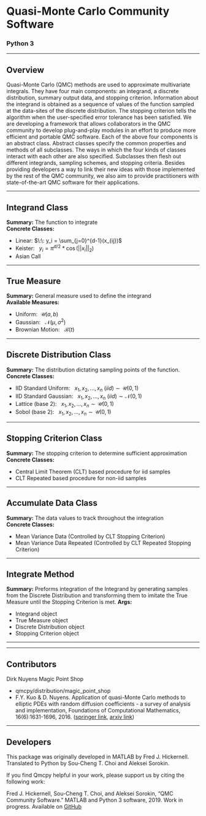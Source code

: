 # Quasi-Monte Carlo Community Software
### Python 3

<hr>

## Overview
Quasi-Monte Carlo (QMC) methods are used to approximate multivariate integrals. They have four main components: an integrand, a discrete distribution, summary output data, and stopping criterion. Information about the integrand is obtained as a sequence of values of the function sampled at the data-sites of the discrete distribution. The stopping criterion tells the algorithm when the user-specified error tolerance has been satisfied. We are developing a framework that allows collaborators in the QMC community to develop plug-and-play modules in an effort to produce more efficient and portable QMC software. Each of the above four components is an abstract class. Abstract classes specify the common properties and methods of all subclasses. The ways in which the four kinds of classes interact with each other are also specified. Subclasses then flesh out different integrands, sampling schemes, and stopping criteria. Besides providing developers a way to link their new ideas with those implemented by the rest of the QMC community, we also aim to provide practitioners with state-of-the-art QMC software for their applications. 

<hr>

## Integrand Class
<b>Summary:</b> The function to integrate<br>
<b>Concrete Classes:</b>
- Linear: $\:\: y_i = \sum_{j=0}^{d-1}(x_{ij})$
- Keister: $\:\: y_i = \pi^{d/2} * \cos(||x_i||_2)$
- Asian Call

<hr>

## True Measure
<b>Summary:</b> General measure used to define the integrand <br>
<b>Available Measures:</b>
- Uniform:$\:\: \mathcal{U}(a,b)$
- Gaussian: $\:\: \mathcal{N}(\mu,\sigma^2)$
- Brownian Motion: $\:\: \mathcal{B}(t)$

<hr>

## Discrete Distribution Class
<b>Summary:</b> The distribution dictating sampling points of the function.<br>
<b>Concrete Classes:</b>
- IID Standard Uniform: $\:\: x_1,x_2,...,x_n \: (iid) \sim   \mathcal{U}(0,1)$
- IID Standard Gaussian: $\:\: x_1,x_2,...,x_n \: (iid) \sim   \mathcal{N}(0,1)$
- Lattice (base 2): $\:\: x_1,x_2,...,x_n  \sim   \mathcal{U}(0,1)$
- Sobol (base 2): $\:\: x_1,x_2,...,x_n  \sim   \mathcal{U}(0,1)$

<hr>

## Stopping Criterion Class
<b>Summary:</b> The stopping criterion to determine sufficient approximation<br>
<b>Concrete Classes:</b>
- Central Limit Theorem (CLT) based procedure for iid samples
- CLT Repeated based procedure for non-iid samples

<hr>   

## Accumulate Data Class
<b>Summary:</b> The data values to track throughout the integration<br>
<b>Concrete Classes:</b>
- Mean Variance Data (Controlled by CLT Stopping Criterion)
- Mean Variance Data Repeated (Controlled by CLT Repeated Stopping Criterion)

<hr>

## Integrate Method
<b>Summary:</b> Preforms integration of the Integrand by generating samples from the Discrete Distribution and transforming them to imitate the True Measure until the Stopping Criterion is met.
<b>Args:</b>
- Integrand object
- True Measure object
- Discrete Distribution object
- Stopping Criterion object

<hr>
<hr>

## Contributors 
Dirk Nuyens Magic Point Shop 
- qmcpy/distribution/magic_point_shop
- F.Y. Kuo & D. Nuyens. Application of quasi-Monte Carlo methods to elliptic PDEs with random diffusion coefficients - a survey of analysis and implementation, Foundations of Computational Mathematics, 16(6):1631-1696, 2016. ([springer link](https://link.springer.com/article/10.1007/s10208-016-9329-5), [arxiv link](https://arxiv.org/abs/1606.06613))

<hr>

## Developers
This package was originally developed in MATLAB by Fred J. Hickernell.<br>
Translated to Python by Sou-Cheng T. Choi and Aleksei Sorokin.

If you find Qmcpy helpful in your work, please support us by citing the
following work:

Fred J. Hickernell, Sou-Cheng T. Choi, and Aleksei Sorokin, “QMC  Community Software.” MATLAB and Python 3
software, 2019. Work in progress. Available on [GitHub](https://github.com/QMCSoftware/QMCSoftware)
